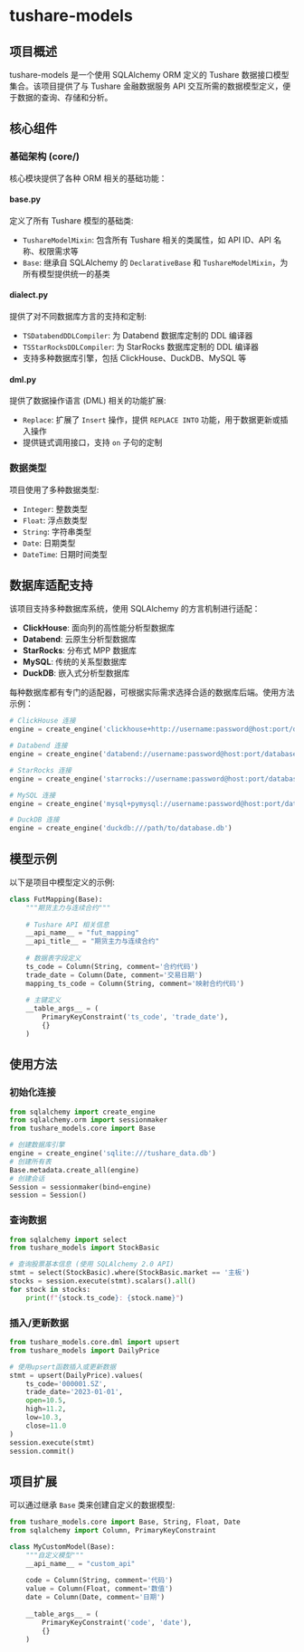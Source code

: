 # tushare-models

## 项目概述

tushare-models 是一个使用 SQLAlchemy ORM 定义的 Tushare 数据接口模型集合。该项目提供了与 Tushare 金融数据服务 API 交互所需的数据模型定义，便于数据的查询、存储和分析。

## 核心组件

### 基础架构 (core/)

核心模块提供了各种 ORM 相关的基础功能：

#### base.py

定义了所有 Tushare 模型的基础类:

- `TushareModelMixin`: 包含所有 Tushare 相关的类属性，如 API ID、API 名称、权限需求等
- `Base`: 继承自 SQLAlchemy 的 `DeclarativeBase` 和 `TushareModelMixin`，为所有模型提供统一的基类

#### dialect.py

提供了对不同数据库方言的支持和定制:

- `TSDatabendDDLCompiler`: 为 Databend 数据库定制的 DDL 编译器
- `TSStarRocksDDLCompiler`: 为 StarRocks 数据库定制的 DDL 编译器
- 支持多种数据库引擎，包括 ClickHouse、DuckDB、MySQL 等

#### dml.py

提供了数据操作语言 (DML) 相关的功能扩展:

- `Replace`: 扩展了 `Insert` 操作，提供 `REPLACE INTO` 功能，用于数据更新或插入操作
- 提供链式调用接口，支持 `on` 子句的定制

### 数据类型

项目使用了多种数据类型:

- `Integer`: 整数类型
- `Float`: 浮点数类型
- `String`: 字符串类型
- `Date`: 日期类型
- `DateTime`: 日期时间类型

## 数据库适配支持

该项目支持多种数据库系统，使用 SQLAlchemy 的方言机制进行适配：

- **ClickHouse**: 面向列的高性能分析型数据库
- **Databend**: 云原生分析型数据库
- **StarRocks**: 分布式 MPP 数据库
- **MySQL**: 传统的关系型数据库
- **DuckDB**: 嵌入式分析型数据库
 
每种数据库都有专门的适配器，可根据实际需求选择合适的数据库后端。使用方法示例：

```python
# ClickHouse 连接
engine = create_engine('clickhouse+http://username:password@host:port/database')

# Databend 连接
engine = create_engine('databend://username:password@host:port/database')

# StarRocks 连接
engine = create_engine('starrocks://username:password@host:port/database')

# MySQL 连接
engine = create_engine('mysql+pymysql://username:password@host:port/database')

# DuckDB 连接
engine = create_engine('duckdb:///path/to/database.db')
```

## 模型示例

以下是项目中模型定义的示例:

```python
class FutMapping(Base):
    """期货主力与连续合约"""
    
    # Tushare API 相关信息
    __api_name__ = "fut_mapping"
    __api_title__ = "期货主力与连续合约"
    
    # 数据表字段定义
    ts_code = Column(String, comment='合约代码')
    trade_date = Column(Date, comment='交易日期')
    mapping_ts_code = Column(String, comment='映射合约代码')
    
    # 主键定义
    __table_args__ = (
        PrimaryKeyConstraint('ts_code', 'trade_date'),
        {}
    )
```

## 使用方法

### 初始化连接

```python
from sqlalchemy import create_engine
from sqlalchemy.orm import sessionmaker
from tushare_models.core import Base

# 创建数据库引擎
engine = create_engine('sqlite:///tushare_data.db')
# 创建所有表
Base.metadata.create_all(engine)
# 创建会话
Session = sessionmaker(bind=engine)
session = Session()
```

### 查询数据

```python
from sqlalchemy import select
from tushare_models import StockBasic

# 查询股票基本信息 (使用 SQLAlchemy 2.0 API)
stmt = select(StockBasic).where(StockBasic.market == '主板')
stocks = session.execute(stmt).scalars().all()
for stock in stocks:
    print(f"{stock.ts_code}: {stock.name}")
```

### 插入/更新数据

```python
from tushare_models.core.dml import upsert
from tushare_models import DailyPrice

# 使用upsert函数插入或更新数据
stmt = upsert(DailyPrice).values(
    ts_code='000001.SZ',
    trade_date='2023-01-01',
    open=10.5,
    high=11.2,
    low=10.3,
    close=11.0
)
session.execute(stmt)
session.commit()
```

## 项目扩展

可以通过继承 `Base` 类来创建自定义的数据模型:

```python
from tushare_models.core import Base, String, Float, Date
from sqlalchemy import Column, PrimaryKeyConstraint

class MyCustomModel(Base):
    """自定义模型"""
    __api_name__ = "custom_api"
    
    code = Column(String, comment='代码')
    value = Column(Float, comment='数值')
    date = Column(Date, comment='日期')
    
    __table_args__ = (
        PrimaryKeyConstraint('code', 'date'),
        {}
    )